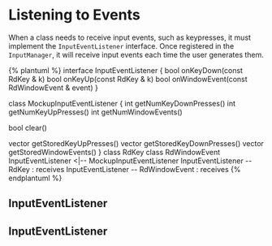 # Listening to Events
When a class needs to receive input events, such as keypresses, it must implement the `InputEventListener` interface. Once registered in the `InputManager`, it will receive input events each time the user generates them.

{% plantuml %}
interface InputEventListener {
bool onKeyDown(const RdKey & k)
bool onKeyUp(const RdKey & k)
bool onWindowEvent(const RdWindowEvent & event)
}

class MockupInputEventListener {
int getNumKeyDownPresses()
int getNumKeyUpPresses()
int getNumWindowEvents()

bool clear()

vector<RdKey> getStoredKeyUpPresses()
vector<RdKey> getStoredKeyDownPresses()
vector<RdWindowEvent> getStoredWindowEvents()
}
class RdKey
class RdWindowEvent
InputEventListener <|-- MockupInputEventListener
InputEventListener -- RdKey : receives
InputEventListener -- RdWindowEvent : receives
{% endplantuml %}

## InputEventListener

## InputEventListener



